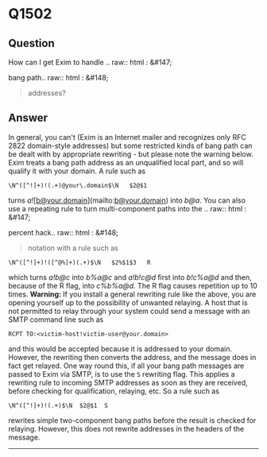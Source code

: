 Q1502
=====

Question
--------

How can I get Exim to handle .. raw:: html
:   &\#147;

bang path.. raw:: html
:   &\#148;

> addresses?

Answer
------

In general, you can't (Exim is an Internet mailer and recognizes only
RFC 2822 domain-style addresses) but some restricted kinds of bang path
can be dealt with by appropriate rewriting - but please note the warning
below. Exim treats a bang path address as an unqualified local part, and
so will qualify it with your domain. A rule such as

    \N^([^!]+)!(.+)@your\.domain$\N   $2@$1

turns *a!*[[b@your.domain](mailto:b@your.domain)](mailto:b@your.domain) into *b@a*. You can also use a repeating rule to turn multi-component paths into the .. raw:: html
:   &\#147;

percent hack.. raw:: html
:   &\#148;

> notation with a rule such as

    \N^([^!]+)!([^@%]+)(.+)$\N   $2%$1$3   R

which turns *a!b@c* into *b%a@c* and *a!b!c@d* first into *b!c%a@d* and
then, because of the R flag, into *c%b%a@d*. The R flag causes
repetition up to 10 times. **Warning:** If you install a general
rewriting rule like the above, you are opening yourself up to the
possibility of unwanted relaying. A host that is not permitted to relay
through your system could send a message with an SMTP command line such
as

    RCPT TO:<victim-host!victim-user@your.domain>

and this would be accepted because it is addressed to your domain.
However, the rewriting then converts the address, and the message does
in fact get relayed. One way round this, if all your bang path messages
are passed to Exim via SMTP, is to use the `S` rewriting flag. This
applies a rewriting rule to incoming SMTP addresses as soon as they are
received, before checking for qualification, relaying, etc. So a rule
such as

    \N^([^!]+)!(.+)$\N  $2@$1  S

rewrites simple two-component bang paths before the result is checked
for relaying. However, this does not rewrite addresses in the headers of
the message.

* * * * *
